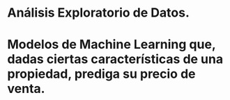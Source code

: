 # Análisis Exploratorio de Datos.
# Modelos de Machine Learning que, dadas ciertas características de una propiedad, prediga su precio de venta.
